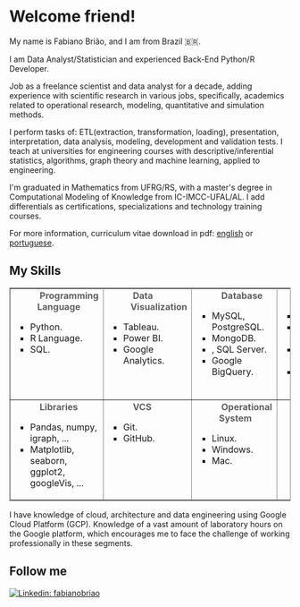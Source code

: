 # Welcome friend!
<!--![](https://github.com/alinebastos/images/blob/master/pinguim.gif)-->
<!--![Visitor Badge](https://visitor-badge.laobi.icu/badge?page_id=jumaschion.jumaschion)-->
My name is Fabiano Brião, and I am from Brazil 🇧🇷. 

I am Data Analyst/Statistician and experienced Back-End Python/R Developer.

Job as a freelance scientist and data analyst for a decade, adding experience with scientific research in various jobs, specifically, academics related to operational research, modeling, quantitative and simulation methods.

I perform tasks of: ETL(extraction, transformation, loading), presentation, interpretation, data analysis, modeling, development and validation tests. I teach at universities for engineering courses with descriptive/inferential statistics, algorithms, graph theory and machine learning, applied to engineering.

I'm graduated in Mathematics from UFRG/RS, with a master's degree in Computational Modeling of Knowledge from IC-IMCC-UFAL/AL. I add differentials as certifications, specializations and technology training courses.

<p class="description">For more information, curriculum vitae download in pdf: <a href="https://github.com/fabianobriao/fabianobriao.github.io/raw/master/docs/CurriculoFabianoBriao_v2_042021.pdf" >
                    <span class="highlight">english</span></a> or <a href="https://github.com/fabianobriao/fabianobriao.github.io/raw/master/docs/CurriculoFabianoBriao_v1_042021.pdf" >
                    <span class="highlight">portuguese</span></a>.</p>
<h2 id="skills-section-title">My Skills</h2>
<!--p class="description">Technologies I know about:</p>
</font></ul>-->
<table border="1" bordercolor="#888" cellspacing="0" style="border-collapse:collapse;border-color:rgb(136,136,136);border-width:1px">
<tbody>
<td style="width:318.778px;height:91.7778px; vertical-align:super">
<blockquote style="margin:0 0 0 40px;border:none;padding:0px"><b>&nbsp;Programming Language</b></blockquote>
<ul><li style="list-style-type:square">Python.</li>
<li style="list-style-type:square">R Language.</li>
<li style="list-style-type:square">SQL.</li></ul>
</td>
<td style="width:268.778px;height:99.7778px; vertical-align:super">
<blockquote style="margin:0 0 0 40px;border:none;padding:0px"><b>&nbsp;Data Visualization</b></blockquote>
<ul><li style="list-style-type:square">Tableau.</li>
<li style="list-style-type:square">Power BI.</li>
<li style="list-style-type:square">Google Analytics.</li></ul>
</td>
<td style="width:318.778px;height:99.7778px; vertical-align:super">
<blockquote style="margin:0 0 0 40px;border:none;padding:0px">&nbsp;<b>Database</b></blockquote>
<ul><li style="list-style-type:square">MySQL, PostgreSQL.</li>
<li style="list-style-type:square">MongoDB.</li>
<li style="list-style-type:square">, SQL Server.</li>
<li style="list-style-type:square">Google BigQuery.</li></ul>
</td>
<td style="width:336.778px;height:91.7778px; vertical-align:super">
<blockquote style="margin:0 0 0 40px;border:none;padding:0px"><b>&nbsp;Platforms</b></blockquote>
<ul><li style="list-style-type:square">Databricks.</li>
<li style="list-style-type:square">Google Colab.</li>
<li style="list-style-type:square">Jupyter Lab.</li>
<li style="list-style-type:square">Jupyter Notebook.</li></ul>
</td>
<tr>
 <td style="width:314.778px;height:99.7778px; vertical-align:super">
<blockquote style="margin:0 0 0 40px;border:none;padding:0px">&nbsp;<b>Libraries</b></blockquote>
<ul><li style="list-style-type:square">Pandas, numpy, igraph, ...</li>
<li style="list-style-type:square">Matplotlib, seaborn, ggplot2, googleVis, ...</li></ul>
</td>
<td style="width:518.778px;height:91.7778px; vertical-align:super">
<blockquote style="margin:0 0 0 40px; vertical-align:super;border:none;padding:0px">&nbsp;<b>VCS</b></blockquote>
<ul><li style="list-style-type:square">Git.</li>
<li style="list-style-type:square">GitHub.</li></ul>
</p></p>
</td>
<td style="width:314.778px;height:91.7778px; vertical-align:super">
<blockquote style="margin:0 0 0 40px;border:none;padding:0px"><b>&nbsp;Operational System</b></blockquote>
<ul><li style="list-style-type:square">Linux.</li>
<li style="list-style-type:square">Windows.</li>
<li style="list-style-type:square">Mac.</li></ul>
</td>
</tr>
<!--<td style="width:336.778px;height:99.7778px">&nbsp;</td>
<!--</tr>-->
</tbody>
</table>
<p>I have knowledge of cloud, architecture and data engineering using Google Cloud Platform (GCP). Knowledge of a vast amount of laboratory hours on the Google platform, which encourages me to face the challenge of working professionally in these segments.</p>
</section>
                
<!--
More about me:

<!--- 🔭 I’m currently working as Sênior Front-End Software Developer | React | Node
- 🌱 I’m currently learning React, React Native, Node, MongoDB, Software Architecture, Agile Methodologies, and E2E/Unit tests, besides my beloved JavaScript and CSS, that I will always be learning 💚
<!--- 😄 Pronouns: She/Her
- ⚡ Fun fact: I almost ended up working as a flight attendant in 2001, before getting to know the web development world.-->

## Follow me
<!--[![Youtube Badge](https://img.shields.io/badge/-Youtube-FF0000?style=flat-square&labelColor=FF0000&logo=youtube&logoColor=white&link=https://www.youtube.com/c/DeFrontcomAline)](https://www.youtube.com/c/DeFrontcomAline)-->
<!--[![Twitter: AlineBastos](https://img.shields.io/twitter/follow/AlineBastos?style=social)](https://twitter.com/Alinebastos)-->
[![Linkedin: fabianobriao](https://img.shields.io/badge/-fabianobriao-blue?style=flat-square&logo=Linkedin&logoColor=white&link=https://www.linkedin.com/in/fabianobriao/)](https://www.linkedin.com/in/fabianobriao/)

<!--[![GitHub fabianobriao](https://img.shields.io/github/followers/AlineBastos?label=follow&style=social)](https://github.com/fabianobriao)
<!--
## GitHub Stats and Most Used Languages

<!--![Github stats](https://github-readme-stats.vercel.app/api?username=fabianobriao&hide=issues&theme=gruvbox&show_icons=true&hide_border=false&count_private=true&include_all_commits=true&line_height=24.5)
[![Top Langs](https://github-readme-stats.vercel.app/api/top-langs/?username=fabianobriao&layout=compact&theme=gruvbox&langs_count=10)](https://github.com/fabianobriao/github-readme-stats) -->

<!--## Tech Skills-->

<!--![JavaScript](https://img.shields.io/badge/-JavaScript-black?style=flat-square&logo=javascript)
![React](https://img.shields.io/badge/-React-black?style=flat-square&logo=react)
![HTML5](https://img.shields.io/badge/-HTML5-E34F26?style=flat-square&logo=html5&logoColor=white)
![CSS3](https://img.shields.io/badge/-CSS3-1572B6?style=flat-square&logo=css3)
![Bootstrap](https://img.shields.io/badge/-Bootstrap-563D7C?style=flat-square&logo=bootstrap)
![TypeScript](https://img.shields.io/badge/-TypeScript-007ACC?style=flat-square&logo=typescript)
![Nodejs](https://img.shields.io/badge/NodeJs-339933.svg?logo=node.js&logoColor=white)
![NPM](https://img.shields.io/badge/NPM-CB3837.svg?logo=npm)
![Yarn](https://img.shields.io/badge/Yarn-2C8EBB.svg?logo=yarn&logoColor=white)
![Git](https://img.shields.io/badge/-Git-black?style=flat-square&logo=git)
![GitHub](https://img.shields.io/badge/-GitHub-181717?style=flat-square&logo=github) -->
